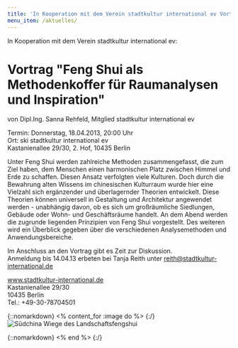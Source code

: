 ```yaml
---
title: 'In Kooperation mit dem Verein stadtkultur international ev Vortrag "Feng Shui als Methodenkoffer für Raumanalysen und Inspiration"'
menu_item: /aktuelles/
---
```


In Kooperation mit dem Verein stadtkultur international ev:

#  Vortrag "Feng Shui als Methodenkoffer für Raumanalysen und Inspiration"

von Dipl.Ing. Sanna Rehfeld, Mitglied stadtkultur international ev


Termin: Donnerstag, 18.04.2013, 20:00 Uhr<br>
Ort: ski stadtkultur international ev<br>Kastanienallee 29/30, 2. Hof, 10435 Berlin


Unter Feng Shui werden zahlreiche Methoden zusammengefasst, die zum Ziel haben, dem Menschen einen harmonischen Platz zwischen Himmel und Erde zu schaffen. Diesen Ansatz verfolgten viele Kulturen. Doch durch die Bewahrung alten Wissens im chinesischen Kulturraum wurde hier eine Vielzahl sich ergänzender und überlagernder Theorien entwickelt. Diese Theorien können universell in Gestaltung und Architektur angewendet werden - unabhängig davon, ob es sich um großräumliche Siedlungen, Gebäude oder Wohn- und Geschäftsräume handelt. An dem Abend werden die zugrunde liegenden Prinzipien von Feng Shui vorgestellt. Des weiteren wird ein Überblick gegeben über die verschiedenen Analysemethoden und Anwendungsbereiche.


Im Anschluss an den Vortrag gibt es Zeit zur Diskussion.<br>
Anmeldung bis 14.04.13 erbeten bei Tanja Reith unter reith@stadtkultur-international.de

www.stadtkultur-international.de<br>
Kastanienallee 29/30<br>
10435 Berlin<br>
Tel.: +49-30-78704501




{::nomarkdown}
<% content_for :image do %>
{:/}
![Südchina Wiege des Landschaftsfengshui](/images/suedchina-wiege-des-landschaftsfengshui.jpg)

{::nomarkdown}
<% end %>
{:/}
